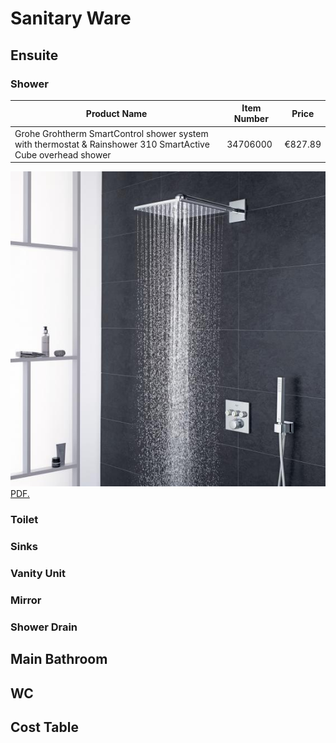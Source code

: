 # Sanitary Ware

## Ensuite

### Shower

| Product Name                                                  | Item Number    | Price          |
| ------------------------------------------------------------- | -------------- | -------------- |
| Grohe Grohtherm SmartControl shower system with thermostat & Rainshower 310 SmartActive Cube overhead shower | 34706000 | €827.89 |

![ensuite-shower1 image](ensuite-shower1.jpg)
<a href="https://github.com/pirateZilla/Sanitary-Ware/blob/main/Ensuite-Shower-System.pdf" target="_blank">PDF.</a>

### Toilet

### Sinks

### Vanity Unit

### Mirror

### Shower Drain

## Main Bathroom

## WC

## Cost Table